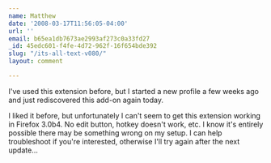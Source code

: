 ```yaml
---
name: Matthew
date: '2008-03-17T11:56:05-04:00'
url: ''
email: b65ea1db7673ae2993af273c0a33fd27
_id: 45edc601-f4fe-4d72-962f-16f654bde392
slug: "/its-all-text-v080/"
layout: comment

---
```


I've used this extension before, but I started a new profile a few weeks ago and just rediscovered this add-on again today.

I liked it before, but unfortunately I can't seem to get this extension working in Firefox 3.0b4.  No edit button, hotkey doesn't work, etc.  I know it's entirely possible there may be something wrong on my setup.  I can help troubleshoot if you're interested, otherwise I'll try again after the next update...
